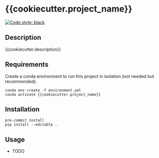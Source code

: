 # {{cookiecutter.project_name}}


[![Code style: black](https://img.shields.io/badge/code%20style-black-000000.svg)](https://github.com/psf/black)


## Description
{{cookiecutter.description}}

## Requirements
Create a conda environment to run this project in isolation (not needed but recommended).
```[bash]
conda env create -f environment.yml
conda activate {{cookiecutter.project_name}} 
```

## Installation
```[bash]
pre-commit install
pip install --editable .
```

## Usage
 * TODO